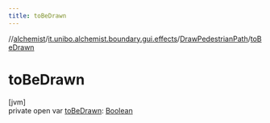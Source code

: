 ```yaml
---
title: toBeDrawn
---
```

//[alchemist](../../../index.html)/[it.unibo.alchemist.boundary.gui.effects](../index.html)/[DrawPedestrianPath](index.html)/[toBeDrawn](to-be-drawn.html)



# toBeDrawn



[jvm]\
private open var [toBeDrawn](to-be-drawn.html): [Boolean](https://kotlinlang.org/api/latest/jvm/stdlib/kotlin/-boolean/index.html)




